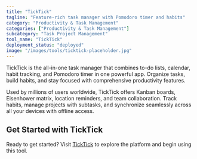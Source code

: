 ```yaml
---
title: "TickTick"
tagline: "Feature-rich task manager with Pomodoro timer and habits"
category: "Productivity & Task Management"
categories: ["Productivity & Task Management"]
subcategory: "Task Project Management"
tool_name: "TickTick"
deployment_status: "deployed"
image: "/images/tools/ticktick-placeholder.jpg"
---
```

TickTick is the all-in-one task manager that combines to-do lists, calendar, habit tracking, and Pomodoro timer in one powerful app. Organize tasks, build habits, and stay focused with comprehensive productivity features.

Used by millions of users worldwide, TickTick offers Kanban boards, Eisenhower matrix, location reminders, and team collaboration. Track habits, manage projects with subtasks, and synchronize seamlessly across all your devices with offline access.

## Get Started with TickTick

Ready to get started? Visit [TickTick](https://ticktick.com) to explore the platform and begin using this tool.
